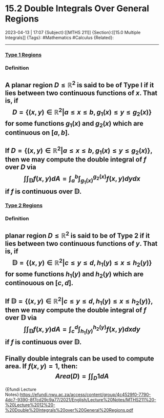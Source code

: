 # 15.2 Double Integrals Over General Regions
2023-04-13 | 17:07
{Subject}:[[MTHS 211]]
{Section}:[[15.0 Multiple Integrals]]
{Tags}: #Mathematics #Calculus 
{Related}:

--- 
### <u>Type 1 Regions</u>
### Definition
A planar region $D\le\mathbb{R}^2$ is said to be of Type I if it lies between two continuous functions of $x$. That is, if
$$D=\{(x,y)\in\mathbb{R}^2|a\le x\le b,g_1(x)\le y \le g_2(x)\}$$
for some functions $g_1(x)$ and $g_2(x)$ which are continuous on $[a,b]$.
--- 
If $D=\{(x,y)\in\mathbb{R}^2|a\le x\le b,g_1(x)\le y \le g_2(x)\}$, then we may compute the double integral of $f$ over $D$ via
$$ \int\int_{\mathbb{D}}f(x,y)dA=\int^b_a\int^{g_2(x)}_{g_1(x)}f(x,y)dydx$$if $f$ is continuous over $\mathbb{D}$.
--- 
### <u>Type 2 Regions</u>
### Definition
 planar region $D\le\mathbb{R}^2$ is said to be of Type 2 if it lies between two continuous functions of $y$. That is, if $$\mathbb{D}=\{(x,y)\in\mathbb{R}^2|c\le y\le d,h_1(y)\le x \le h_2(y)\}$$for some functions $h_1(y)$ and $h_2(y)$ which are continouous on $[c,d]$.
--- 
If $\mathbb{D}=\{(x,y)\in\mathbb{R}^2|c\le y\le d,h_1(y)\le x \le h_2(y)\}$, then we may compute the double integral of $f$ over $\mathbb{D}$ via
$$ \int\int_{\mathbb{D}}f(x,y)dA=\int^d_c\int^{h_2(y)}_{h_1(y)}f(x,y)dxdy$$if $f$ is continuous over $\mathbb{D}$.
---
Finally double integrals can be used to compute area. If $f(x,y) = 1$, then: $$Area(D)=\int\int_D1dA$$
--- 
{Efundi Lecture Notes}:https://efundi.nwu.ac.za/access/content/group/4c4529f0-7790-4dc7-9390-8f7cd29c9a77/2021/English/Lecture%20Notes/MTHS211%20-%20Lecture%2012%20-%20Double%20Integrals%20over%20General%20Regions.pdf